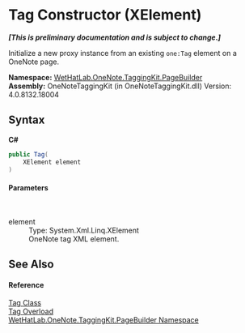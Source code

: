 # Tag Constructor (XElement)
 _**\[This is preliminary documentation and is subject to change.\]**_

Initialize a new proxy instance from an existing `one:Tag` element on a OneNote page.

**Namespace:**&nbsp;<a href="56352230-71f2-f4b7-63a8-983965663af5">WetHatLab.OneNote.TaggingKit.PageBuilder</a><br />**Assembly:**&nbsp;OneNoteTaggingKit (in OneNoteTaggingKit.dll) Version: 4.0.8132.18004

## Syntax

**C#**<br />
``` C#
public Tag(
	XElement element
)
```


#### Parameters
&nbsp;<dl><dt>element</dt><dd>Type: System.Xml.Linq.XElement<br />OneNote tag XML element.</dd></dl>

## See Also


#### Reference
<a href="f84aa4b9-4734-c115-b8ef-beb07a0254d1">Tag Class</a><br /><a href="668e8dcb-a41e-bb7c-b2e1-3a8546754486">Tag Overload</a><br /><a href="56352230-71f2-f4b7-63a8-983965663af5">WetHatLab.OneNote.TaggingKit.PageBuilder Namespace</a><br />